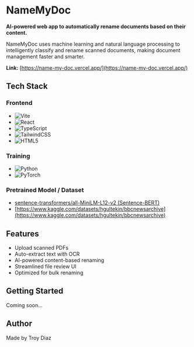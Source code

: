 # NameMyDoc

**AI-powered web app to automatically rename documents based on their content.**

NameMyDoc uses machine learning and natural language processing to intelligently classify and rename scanned documents, making document management faster and smarter.

**Link:** [https://name-my-doc.vercel.app/](https://name-my-doc.vercel.app/)

## Tech Stack

### Frontend
- ![Vite](https://img.shields.io/badge/Vite-646CFF?style=for-the-badge&logo=vite&logoColor=white)
- ![React](https://img.shields.io/badge/React-61DAFB?style=for-the-badge&logo=react&logoColor=black)
- ![TypeScript](https://img.shields.io/badge/TypeScript-3178C6?style=for-the-badge&logo=typescript&logoColor=white)
- ![TailwindCSS](https://img.shields.io/badge/TailwindCSS-38B2AC?style=for-the-badge&logo=tailwind-css&logoColor=white)
- ![HTML5](https://img.shields.io/badge/HTML5-E34F26?style=for-the-badge&logo=html5&logoColor=white)

### Training
- ![Python](https://img.shields.io/badge/Python-3776AB?style=for-the-badge&logo=python&logoColor=white) 
- ![PyTorch](https://img.shields.io/badge/PyTorch-EE4C2C?style=for-the-badge&logo=pytorch&logoColor=white)

### Pretrained Model / Dataset
- [sentence-transformers/all-MiniLM-L12-v2 (Sentence-BERT)](https://www.sbert.net/docs/sentence_transformer/pretrained_models.html)
- [https://www.kaggle.com/datasets/hgultekin/bbcnewsarchive](https://www.kaggle.com/datasets/hgultekin/bbcnewsarchive)

## Features
- Upload scanned PDFs  
- Auto-extract text with OCR  
- AI-powered content-based renaming  
- Streamlined file review UI  
- Optimized for bulk renaming  

## Getting Started
Coming soon…

## Author
Made by Troy Diaz
